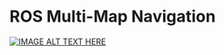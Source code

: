 ROS Multi-Map Navigation
====================
[![IMAGE ALT TEXT HERE](http://img.youtube.com/vi/2hI9hNIvbrc/0.jpg)](http://www.youtube.com/watch?v=2hI9hNIvbrc)

